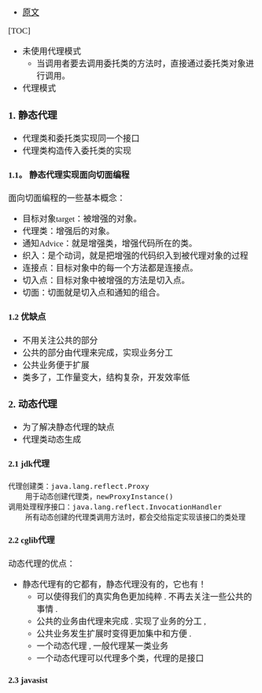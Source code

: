 <span  style="font-family: Simsun,serif; font-size: 17px; ">

- [原文](https://blog.csdn.net/weixin_47063773/article/details/113616272)

[TOC]

- 未使用代理模式
  - 当调用者要去调用委托类的方法时，直接通过委托类对象进行调用。
- 代理模式 

### 1. 静态代理

- 代理类和委托类实现同一个接口
- 代理类构造传入委托类的实现

#### 1.1。 静态代理实现面向切面编程

面向切面编程的一些基本概念：

- 目标对象target：被增强的对象。
- 代理类：增强后的对象。
- 通知Advice：就是增强类，增强代码所在的类。
- 织入：是个动词，就是把增强的代码织入到被代理对象的过程
- 连接点：目标对象中的每一个方法都是连接点。
- 切入点：目标对象中被增强的方法是切入点。
- 切面：切面就是切入点和通知的组合。

#### 1.2 优缺点

- 不用关注公共的部分
- 公共的部分由代理来完成，实现业务分工
- 公共业务便于扩展
- 类多了，工作量变大，结构复杂，开发效率低



### 2. 动态代理

- 为了解决静态代理的缺点
- 代理类动态生成

#### 2.1 jdk代理

~~~
代理创建类：java.lang.reflect.Proxy
    用于动态创建代理类，newProxyInstance()
调用处理程序接口：java.lang.reflect.InvocationHandler
    所有动态创建的代理类调用方法时，都会交给指定实现该接口的类处理
~~~

#### 2.2 cglib代理

动态代理的优点：

- 静态代理有的它都有，静态代理没有的，它也有！
  - 可以使得我们的真实角色更加纯粹 . 不再去关注一些公共的事情 .
  - 公共的业务由代理来完成 . 实现了业务的分工 ,
  - 公共业务发生扩展时变得更加集中和方便 .
  - 一个动态代理 , 一般代理某一类业务
  - 一个动态代理可以代理多个类，代理的是接口



#### 2.3 javasist













</span>